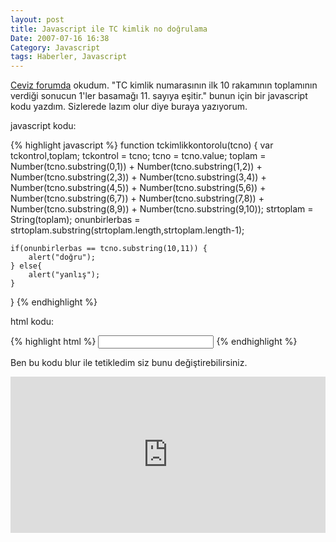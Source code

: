 ```yaml
---
layout: post
title: Javascript ile TC kimlik no doğrulama
Date: 2007-07-16 16:38
Category: Javascript
tags: Haberler, Javascript
---
```


[Ceviz forumda][] okudum. "TC kimlik numarasının ilk 10 rakamının
toplamının verdiği sonucun 1'ler basamağı 11. sayıya eşitir." bunun için
bir javascript kodu yazdım. Sizlerede lazım olur diye buraya yazıyorum.

javascript kodu:

{% highlight javascript %}
function tckimlikkontorolu(tcno) {
	var tckontrol,toplam; tckontrol = tcno; tcno = tcno.value; toplam = Number(tcno.substring(0,1)) + Number(tcno.substring(1,2)) +
	Number(tcno.substring(2,3)) + Number(tcno.substring(3,4)) +
	Number(tcno.substring(4,5)) + Number(tcno.substring(5,6)) +
	Number(tcno.substring(6,7)) + Number(tcno.substring(7,8)) +
	Number(tcno.substring(8,9)) + Number(tcno.substring(9,10));
	strtoplam = String(toplam); onunbirlerbas = strtoplam.substring(strtoplam.length,strtoplam.length-1);

	if(onunbirlerbas == tcno.substring(10,11)) {
		alert("doğru");
	} else{
		alert("yanlış");
	}
}
{% endhighlight %}

html kodu:

{% highlight html %}
<input name="tckimlikno" type="text" id="tckimlikno" onblur="tckimlikkontorolu(this);" maxlength="11" />
{% endhighlight %}

Ben bu kodu blur ile tetikledim siz bunu değiştirebilirsiniz.

<iframe scrolling="no" height="250" frameborder="0" style="width: 100%;border: none; overflow: hidden;" allowtransparency="true" data-height="250" src="http://codepen.io/fatihhayri/embed/kfdyH?type=result&amp;height=250" id="cp_embed_hgplm"></iframe>


  [Ceviz forumda]: http://forum.ceviz.net/
